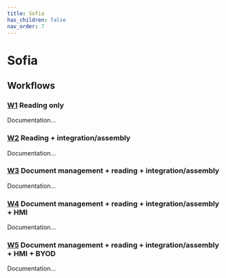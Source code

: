 ```yaml
---
title: Sofia
has_children: false
nav_order: 7
---
```

# Sofia

## Workflows

<a id="w1"></a>
### [W1](index.html#w1) Reading only

Documentation...

<a id="w2"></a>
### [W2](index.html#w2) Reading + integration/assembly

Documentation...

<a id="w3"></a>
### [W3](index.html#w3) Document management + reading + integration/assembly

Documentation...

<a id="w4"></a>
### [W4](index.html#w4) Document management + reading + integration/assembly + HMI

Documentation...

<a id="w5"></a>
### [W5](index.html#w5) Document management + reading + integration/assembly + HMI + BYOD

Documentation...
